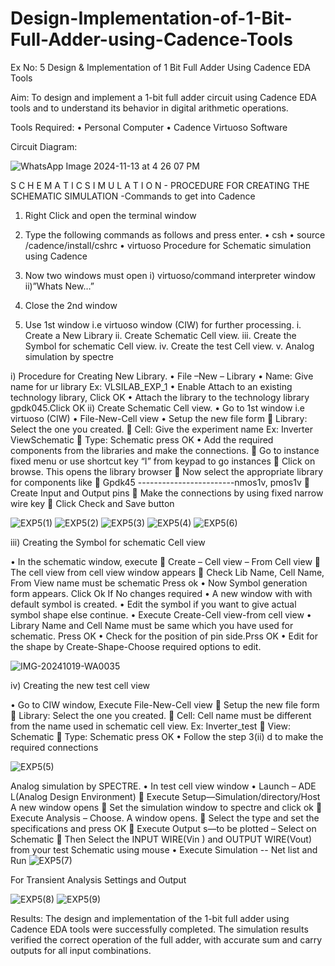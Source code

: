 # Design-Implementation-of-1-Bit-Full-Adder-using-Cadence-Tools
Ex No: 5     Design & Implementation of 1 Bit Full Adder Using Cadence EDA Tools   

Aim:
To design and implement a 1-bit full adder circuit using Cadence EDA tools and to understand its behavior in digital arithmetic operations.

Tools Required:
•	Personal Computer
•	Cadence Virtuoso Software

Circuit Diagram:

![WhatsApp Image 2024-11-13 at 4 26 07 PM](https://github.com/user-attachments/assets/115aa4ab-e285-41a6-879d-5b308a627990)


S C H E M A T I C S I M U L A T I O N - PROCEDURE FOR CREATING THE SCHEMATIC SIMULATION -Commands to get into Cadence

1.	Right Click and open the terminal window
2.	Type the following commands as follows and press enter.
•	csh
•	source /cadence/install/cshrc
•	virtuoso 
Procedure for Schematic simulation using Cadence

1.	Now two windows must open i) virtuoso/command interpreter window ii)”Whats New…”
2.	Close the 2nd window
3.	Use 1st window i.e virtuoso window (CIW) for further processing.
i.	Create a New Library
ii.	Create Schematic Cell view.
iii.	Create the Symbol for schematic Cell view.
iv.	Create the test Cell view.
v.	Analog simulation by spectre


i)	Procedure for Creating New Library.
•	File –New – Library
•	Name: Give name for ur library Ex: VLSILAB_EXP_1
•	Enable Attach to an existing technology library, Click OK
•	Attach the library to the technology library gpdk045.Click OK
ii)	Create Schematic Cell view.
•	Go to 1st window i.e virtuoso (CIW)
•	File-New-Cell view
•	Setup the new file form
	Library: Select the one you created.
	Cell: Give the experiment name Ex: Inverter ViewSchematic
	Type: Schematic press OK
•	Add the required components from the libraries and make the connections.
	Go to instance fixed menu or use shortcut key “I” from keypad to go instances
	Click on browse. This opens the library browser
	Now select the appropriate library for components like 
	Gpdk45 ------------------------nmos1v, pmos1v
	Create Input and Output pins
	Make the connections by using fixed narrow wire key
	Click Check and Save button

![EXP5(1)](https://github.com/user-attachments/assets/c6803d25-b0bf-43a8-9434-bab428df4e49)
![EXP5(2)](https://github.com/user-attachments/assets/bf60402c-c9ef-4b71-8e75-d8f982607476)
![EXP5(3)](https://github.com/user-attachments/assets/26b3882c-c894-43d9-8499-3c171893418c)
![EXP5(4)](https://github.com/user-attachments/assets/63ba0b16-9ac4-4553-8330-2a35e6cd5fa4)
![EXP5(6)](https://github.com/user-attachments/assets/f443fea8-850b-4c79-839a-8b378e14f9e6)


 
iii)	Creating the Symbol for schematic Cell view

•	In the schematic window, execute 
	Create – Cell view – From Cell view
	The cell view from cell view window appears
	Check Lib Name, Cell Name, From View name must be schematic Press ok
•	Now Symbol generation form appears. Click Ok If No changes required
•	A new window with with default symbol is created.
•	Edit the symbol if you want to give actual symbol shape else continue.
•	Execute Create-Cell view-from cell view
•	Library Name and Cell Name must be same which you have used for schematic. Press OK
•	Check for the position of pin side.Prss OK
•	Edit for the shape by Create-Shape-Choose required options to edit.

 ![IMG-20241019-WA0035](https://github.com/user-attachments/assets/dc5f18cf-8e4a-4970-a9bd-ced5c15fcfd9)



iv)	Creating the new test cell view

•	Go to CIW window, Execute File-New-Cell view
	Setup the new file form
	Library: Select the one you created.
	Cell: Cell name must be different from the name used in schematic cell view. Ex: Inverter_test
	View: Schematic
	Type: Schematic press OK
•	Follow the step 3(ii) d to make the required connections

![EXP5(5)](https://github.com/user-attachments/assets/ff011684-1336-4fe8-a76f-22dbd76db005)

 
Analog simulation by SPECTRE.
•	In test cell view window
•	Launch – ADE L(Analog Design Environment)
	Execute Setup—Simulation/directory/Host A new window opens
	Set the simulation window to spectre and click ok
	Execute Analysis – Choose. A window opens.
	Select the type and set the specifications and press OK
	Execute Output s—to be plotted – Select on Schematic
	Then Select the INPUT WIRE(Vin ) and OUTPUT WIRE(Vout) from your test Schematic using mouse
•	Execute Simulation -- Net list and Run
![EXP5(7)](https://github.com/user-attachments/assets/c6bf6f63-b1f6-428f-8060-bdaf1cc71473)


For Transient Analysis Settings and Output
 
![EXP5(8)](https://github.com/user-attachments/assets/4bac6287-ad93-4dbc-bf1b-119813c886fa)
![EXP5(9)](https://github.com/user-attachments/assets/9c221421-0160-4b8e-8ec1-c3dc54cb975f)


 

Results:
The design and implementation of the 1-bit full adder using Cadence EDA tools were successfully completed. The simulation results verified the correct operation of the full adder, with accurate sum and carry outputs for all input combinations.
